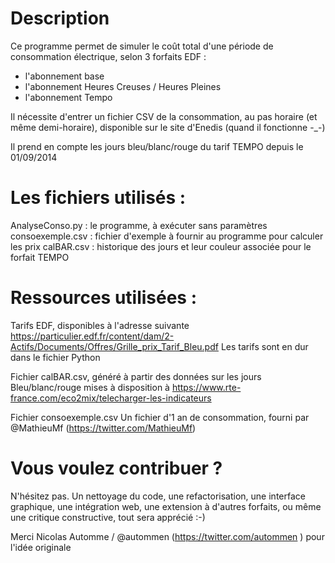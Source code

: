 # Description
Ce programme permet de simuler le coût total d'une période de consommation électrique, selon 3 forfaits EDF :
 - l'abonnement base
 - l'abonnement Heures Creuses / Heures Pleines
 - l'abonnement Tempo

Il nécessite d'entrer un fichier CSV de la consommation, au pas horaire (et même demi-horaire), disponible sur le site d'Enedis (quand il fonctionne -_-)

Il prend en compte les jours bleu/blanc/rouge du tarif TEMPO depuis le 01/09/2014

# Les fichiers utilisés :
AnalyseConso.py : le programme, à exécuter sans paramètres
consoexemple.csv : fichier d'exemple à fournir au programme pour calculer les prix
calBAR.csv : historique des jours et leur couleur associée pour le forfait TEMPO

# Ressources utilisées :
Tarifs EDF, disponibles à l'adresse suivante https://particulier.edf.fr/content/dam/2-Actifs/Documents/Offres/Grille_prix_Tarif_Bleu.pdf
Les tarifs sont en dur dans le fichier Python

Fichier calBAR.csv, généré à partir des données sur les jours Bleu/blanc/rouge mises à disposition à https://www.rte-france.com/eco2mix/telecharger-les-indicateurs

Fichier consoexemple.csv
Un fichier d'1 an de consommation, fourni par @MathieuMf (https://twitter.com/MathieuMf)

# Vous voulez contribuer ?
N'hésitez pas. Un nettoyage du code, une refactorisation, une interface graphique, une intégration web, une extension à d'autres forfaits, ou même une critique constructive, tout sera apprécié :-)

Merci Nicolas Automme / @autommen (https://twitter.com/autommen ) pour l'idée originale
